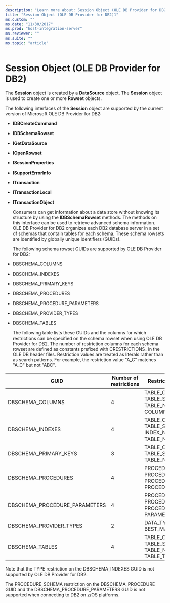 ```yaml
---
description: "Learn more about: Session Object (OLE DB Provider for DB2)"
title: "Session Object (OLE DB Provider for DB2)1"
ms.custom: ""
ms.date: "11/30/2017"
ms.prod: "host-integration-server"
ms.reviewer: ""
ms.suite: ""
ms.topic: "article"
---
```

# Session Object (OLE DB Provider for DB2)
The **Session** object is created by a **DataSource** object. The **Session** object is used to create one or more **Rowset** objects.  
  
 The following interfaces of the **Session** object are supported by the current version of Microsoft OLE DB Provider for DB2:  
  
- **IDBCreateCommand**  
  
- **IDBSchemaRowset**  
  
- **IGetDataSource**  
  
- **IOpenRowset**  
  
- **ISessionProperties**  
  
- **ISupportErrorInfo**  
  
- **ITransaction**  
  
- **ITransactionLocal**  
  
- **ITransactionObject**  
  
  Consumers can get information about a data store without knowing its structure by using the **IDBSchemaRowset** methods. The methods on this interface can be used to retrieve advanced schema information. OLE DB Provider for DB2 organizes each DB2 database server in a set of schemas that contain tables for each schema. These schema rowsets are identified by globally unique identifiers (GUIDs).  
  
  The following schema rowset GUIDs are supported by OLE DB Provider for DB2:  
  
- DBSCHEMA_COLUMNS  
  
- DBSCHEMA_INDEXES  
  
- DBSCHEMA_PRIMARY_KEYS  
  
- DBSCHEMA_PROCEDURES  
  
- DBSCHEMA_PROCEDURE_PARAMETERS  
  
- DBSCHEMA_PROVIDER_TYPES  
  
- DBSCHEMA_TABLES  
  
  The following table lists these GUIDs and the columns for which restrictions can be specified on the schema rowset when using OLE DB Provider for DB2. The number of restriction columns for each schema rowset are defined as constants prefixed with CRESTRICTIONS_ in the OLE DB header files. Restriction values are treated as literals rather than as search patterns. For example, the restriction value "A_C" matches "A_C" but not "ABC".  
  
|GUID|Number of restrictions|Restriction columns|  
|----------|----------------------------|-------------------------|  
|DBSCHEMA_COLUMNS|4|TABLE_CATALOG TABLE_SCHEMA TABLE_NAME COLUMN_NAME|  
|DBSCHEMA_INDEXES|4|TABLE_CATALOG TABLE_SCHEMA INDEX_NAME TABLE_NAME|  
|DBSCHEMA_PRIMARY_KEYS|3|TABLE_CATALOG TABLE_SCHEMA TABLE_NAME|  
|DBSCHEMA_PROCEDURES|4|PROCEDURE_CATALOG PROCEDURE_SCHEMA PROCEDURE_NAME PROCEDURE_TYPE|  
|DBSCHEMA_PROCEDURE_PARAMETERS|4|PROCEDURE_CATALOG PROCEDURE_SCHEMA PROCEDURE_NAME PARAMETER_NAME|  
|DBSCHEMA_PROVIDER_TYPES|2|DATA_TYPE BEST_MATCH|  
|DBSCHEMA_TABLES|4|TABLE_CATALOG TABLE_SCHEMA TABLE_NAME TABLE_TYPE|  
  
 Note that the TYPE restriction on the DBSCHEMA_INDEXES GUID is not supported by OLE DB Provider for DB2.  
  
 The PROCEDURE_SCHEMA restriction on the DBSCHEMA_PROCEDURE GUID and the DBSCHEMA_PROCEDURE_PARAMETERS GUID is not supported when connecting to DB2 on z/OS platforms.
